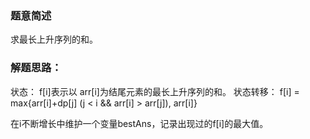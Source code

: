 ### 题意简述
求最长上升序列的和。

### 解题思路： 
状态： f[i]表示以 arr[i]为结尾元素的最长上升序列的和。 
状态转移： f[i] = max{arr[i]+dp[j] (j < i && arr[i] > arr[j]), arr[i]}

在i不断增长中维护一个变量bestAns，记录出现过的f[i]的最大值。 

